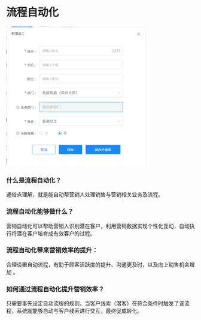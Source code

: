 # 流程自动化

![](../.gitbook/assets/image%20%28142%29.png)

### 什么是流程自动化？

通俗点理解，就是能自动帮营销人处理销售与营销相关业务及流程。

### 流程自动化能够做什么？

营销自动化可以帮助营销人识别潜在客户，利用营销数据实现个性化互动，自动执行将潜在客户培育成有效客户的过程。

### 流程自动化带来营销效率的提升：

合理设置自动流程，有助于顾客活跃度的提升、沟通更及时，以及向上销售机会增加 。

### 如何通过流程自动化提升营销效率？

只需要事先设定自动流程的规则，当客户线索（潜客）在符合条件时触发了该流程，系统就能够自动与客户线索进行交互，最终促成转化。

